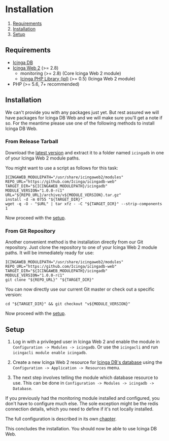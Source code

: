 # Installation

1. [Requirements](#requirements)
2. [Installation](#installation)
3. [Setup](#setup)

## Requirements

* [Icinga DB](https://github.com/Icinga/icingadb)
* [Icinga Web 2](https://github.com/Icinga/icingaweb2) (>= 2.8)
  * monitoring (>= 2.8) (Core Icinga Web 2 module)
  * [Icinga PHP Library (ipl)](https://github.com/Icinga/icingaweb2-module-ipl) (>= 0.5) (Icinga Web 2 module)
* PHP (>= 5.6, 7+ recommended)

## Installation

We can't provide you with any packages just yet. But rest assured we will have
packages for Icinga DB Web and we will make sure you'll get a note if so. For
the meantime please use one of the following methods to install Icinga DB Web.

### From Release Tarball

Download the [latest version](https://github.com/Icinga/icingadb-web/releases) and
extract it to a folder named `icingadb` in one of your Icinga Web 2 module paths.

You might want to use a script as follows for this task:

    ICINGAWEB_MODULEPATH="/usr/share/icingaweb2/modules"
    REPO_URL="https://github.com/Icinga/icingadb-web"
    TARGET_DIR="${ICINGAWEB_MODULEPATH}/icingadb"
    MODULE_VERSION="1.0.0-rc1"
    URL="${REPO_URL}/archive/v${MODULE_VERSION}.tar.gz"
    install -d -m 0755 "${TARGET_DIR}"
    wget -q -O - "$URL" | tar xfz - -C "${TARGET_DIR}" --strip-components 1

Now proceed with the [setup](#setup).

### From Git Repository

Another convenient method is the installation directly from our Git repository.
Just clone the repository to one of your Icinga Web 2 module paths. It will be
immediately ready for use:

    ICINGAWEB_MODULEPATH="/usr/share/icingaweb2/modules"
    REPO_URL="https://github.com/Icinga/icingadb-web"
    TARGET_DIR="${ICINGAWEB_MODULEPATH}/icingadb"
    MODULE_VERSION="1.0.0-rc1"
    git clone "${REPO_URL}" "${TARGET_DIR}"

You can now directly use our current Git master or check out a specific version:

    cd "${TARGET_DIR}" && git checkout "v${MODULE_VERSION}"

Now proceed with the [setup](#setup).

## Setup

1. Log in with a privileged user in Icinga Web 2 and enable the module in `Configuration -> Modules -> icingadb`.
Or use the `icingacli` and run `icingacli module enable icingadb`.

2. Create a new Icinga Web 2 resource for [Icinga DB's database](https://icinga.com/docs/icingadb/latest/doc/02-Installation/#configuring-mysql)
using the `Configuration -> Application -> Resources` menu.

3. The next step involves telling the module which database resource to use. This can be done in
`Configuration -> Modules -> icingadb -> Database`.

If you previously had the monitoring module installed and configured, you don't have to configure much else.
The sole exception might be the redis connection details, which you need to define if it's not locally installed.

The full configuration is described in its own [chapter](03-Configuration.md).

This concludes the installation. You should now be able to use Icinga DB Web.
